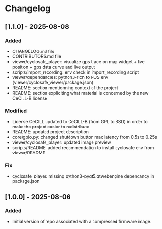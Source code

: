 # Changelog

## [1.1.0] - 2025-08-08
### Added
- CHANGELOG.md file
- CONTRIBUTORS.md file
- viewer/cyclosafe_player: visualize gps trace on map widget + live position + gps data curve and live output
- scripts/import_recording: env check in import_recording script
- viewer/dependancies: python3-rich to ROS env (viewer/cyclosafe_viewer/package.json)
- README: section mentionning context of the project
- README: section expliciting what material is concerned by the new CeCILL-B license

### Modified
- License CeCILL updated to CeCILL-B (from GPL to BSD) in order to make the project easier to redistribute
- README: updated project description
- core/gpio.py: changed shutdown button max latency from 0.5s to 0.25s
- viewer/cyclosafe_player: updated image preview
- scripts/README: added recommendation to install cyclosafe env from viewer/README

### Fix
- cyclosafe_player: missing python3-pyqt5.qtwebengine dependancy in package.json

## [1.0.0] - 2025-08-06
### Added
- Initial version of repo associated with a compressed firmware image. 
